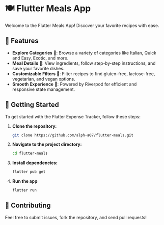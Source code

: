 # 🍽️ Flutter Meals App

Welcome to the Flutter Meals App! Discover your favorite recipes with ease.

## 📱 Features

-   **Explore Categories** 📂: Browse a variety of categories like Italian, Quick and Easy, Exotic, and more.
-   **Meal Details** 🍴: View ingredients, follow step-by-step instructions, and save your favorite dishes.
-   **Customizable Filters** 🌱: Filter recipes to find gluten-free, lactose-free, vegetarian, and vegan options.
-   **Smooth Experience** 🚀: Powered by Riverpod for efficient and responsive state management.

## 🚀 Getting Started

To get started with the Flutter Expense Tracker, follow these steps:

1. **Clone the repository:**

    ```sh
    git clone https://github.com/alph-a07/flutter-meals.git
    ```

2. **Navigate to the project directory:**

    ```sh
    cd flutter-meals
    ```

3. **Install dependencies:**

    ```sh
    flutter pub get
    ```

4. **Run the app**

    ```sh
    flutter run
    ```

<!-- ## 📸 Screenshots

![image](/images/screenshots.png) -->

## 🌟 Contributing

Feel free to submit issues, fork the repository, and send pull requests!
